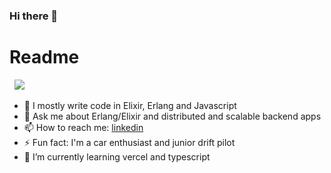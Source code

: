 ### Hi there 👋

 # Readme
&nbsp;
<img src="https://github-readme-stats.vercel.app/api/top-langs/?username=stalkermn&theme=gotham&layout=compact" />
</p>


- 🧪 I mostly write code in Elixir, Erlang and Javascript
- 💬 Ask me about Erlang/Elixir and distributed and scalable backend apps 
- 📫 How to reach me: [linkedin](http://linkedin.com/in/valerii-vasylkov/) 
- ⚡ Fun fact: I'm a car enthusiast and junior drift pilot
- 🌱 I’m currently learning vercel and typescript

<!--
**stalkermn/stalkermn** is a ✨ _special_ ✨ repository because its `README.md` (this file) appears on your GitHub profile.

Here are some ideas to get you started:


- 🌱 I’m currently learning ...
- 👯 I’m looking to collaborate on ...
- 🤔 I’m looking for help with ...
- 💬 Ask me about ...
- 📫 How to reach me: ...
- 😄 Pronouns: ...
- ⚡ Fun fact: ...
-->
